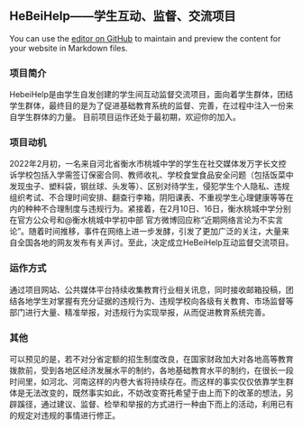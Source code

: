 ## HeBeiHelp——学生互动、监督、交流项目

You can use the [editor on GitHub](https://github.com/HeBeiHelp/hebeihelp/edit/gh-pages/index.md) to maintain and preview the content for your website in Markdown files.


### 项目简介
HebeiHelp是由学生自发创建的学生间互动监督交流项目，面向着学生群体，团结学生群体，最终目的是为了促进基础教育系统的监督、完善，在过程中注入一份来自学生群体的力量。
目前项目运作还处于最初期，欢迎你的加入。
### 项目动机
2022年2月初，一名来自河北省衡水市桃城中学的学生在社交媒体发万字长文控诉学校包括入学需签订保密合同、教师收礼、学校食堂食品安全问题（包括饭菜中发现虫子、塑料袋，钢丝球、头发等）、区别对待学生，侵犯学生个人隐私、违规组织考试、不合理时间安排、翻查行李箱，阴阳课表、不重视学生心理健康等等在内的种种不合理制度与违规行为。紧接着，在2月10日、16日，衡水桃城中学分别在官方公众号和@衡水桃城中学初中部 官方微博回应称“近期网络言论为不实言论”。随着时间推移，事件在网络上进一步发酵，引发了更加广泛的关注，大量来自全国各地的网友发布有关声讨。至此，决定成立HeBeiHelp互动监督交流项目。
### 运作方式
通过项目网站、公共媒体平台持续收集教育行业相关讯息，同时接收邮箱投稿，团结各地学生对掌握有充分证据的违规行为、违规学校向各级有关教育、市场监督等部门进行大量、精准举报，对违规行为实现举报，从而促进教育系统完善。
### 其他
可以预见的是，若不对分省定额的招生制度改良，在国家财政加大对各地高等教育拨款前，受到各地区经济发展水平的制约，各地基础教育水平的制约，在很长一段时间里，如河北、河南这样的内卷大省将持续存在。而这样的事实仅仅依靠学生群体是无法改变的，既然事实如此，不妨改变寄托希望于由上而下的改革的想法，另辟蹊径，通过建议、监督、检举和举报的方式进行一种由下而上的活动，利用已有的规定对违规的事情进行修正。
